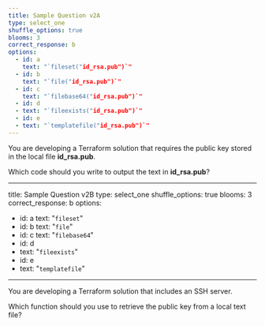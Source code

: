 ```yaml
---
title: Sample Question v2A
type: select_one
shuffle_options: true
blooms: 3
correct_response: b
options:
  - id: a
    text: "`fileset("id_rsa.pub")`"
  - id: b
    text: "`file("id_rsa.pub")`"
  - id: c
    text: "`filebase64("id_rsa.pub")`"
  - id: d
  - text: "`fileexists("id_rsa.pub")`"
  - id: e
  - text: "`templatefile("id_rsa.pub")`"
---
```


You are developing a Terraform solution that requires the public key stored in the local file **id_rsa.pub**.

Which code should you write to output the text in **id_rsa.pub**?


---
title: Sample Question v2B
type: select_one
shuffle_options: true
blooms: 3
correct_response: b
options:
  - id: a
    text: "`fileset`"
  - id: b
    text: "`file`"
  - id: c
    text: "`filebase64`"
  - id: d
  - text: "`fileexists`"
  - id: e
  - text: "`templatefile`"
---

You are developing a Terraform solution that includes an SSH server.

Which function should you use to retrieve the public key from a local text file?



